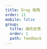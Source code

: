 ```yaml
---
title: Drag 拖拽
order: 11
mobile: false
group:
  title: 操作反馈
  order: 1
  path: feedback
---
```


<code src="../demo/Drag.jsx"></code>
<API src="../src/Drag.tsx"></API>

